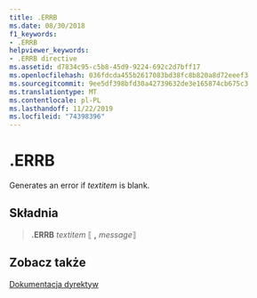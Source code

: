```yaml
---
title: .ERRB
ms.date: 08/30/2018
f1_keywords:
- .ERRB
helpviewer_keywords:
- .ERRB directive
ms.assetid: d7834c95-c5b8-45d9-9224-692c2d7bff17
ms.openlocfilehash: 036fdcda455b2617083bd38fc8b820a8d72eeef3
ms.sourcegitcommit: 9ee5df398bfd30a42739632de3e165874cb675c3
ms.translationtype: MT
ms.contentlocale: pl-PL
ms.lasthandoff: 11/22/2019
ms.locfileid: "74398396"
---
```

# <a name="errb"></a>.ERRB

Generates an error if *textitem* is blank.

## <a name="syntax"></a>Składnia

> **.ERRB** *textitem* ⟦ __,__ *message*⟧

## <a name="see-also"></a>Zobacz także

[Dokumentacja dyrektyw](../../assembler/masm/directives-reference.md)

